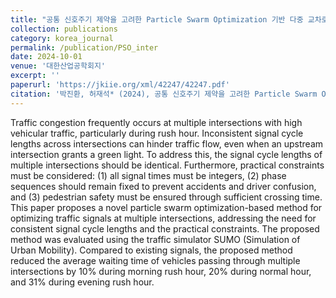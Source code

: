 ```yaml
---
title: "공통 신호주기 제약을 고려한 Particle Swarm Optimization 기반 다중 교차로 교통 신호 최적화"
collection: publications
category: korea_journal
permalink: /publication/PSO_inter
date: 2024-10-01
venue: '대한산업공학회지'
excerpt: ''
paperurl: 'https://jkiie.org/xml/42247/42247.pdf'
citation: '박진환, 허재석* (2024), 공통 신호주기 제약을 고려한 Particle Swarm Optimization 기반 다중 교차로 교통 신호 최적화, 대한산업공학회지, 50(5), 313-324. (KCI)'
---
```


Traffic congestion frequently occurs at multiple intersections with high vehicular traffic, particularly during rush hour. Inconsistent signal cycle lengths across intersections can hinder traffic flow, even when an upstream intersection grants a green light. To address this, the signal cycle lengths of multiple intersections should be
identical. Furthermore, practical constraints must be considered: (1) all signal times must be integers, (2) phase sequences should remain fixed to prevent accidents and driver confusion, and (3) pedestrian safety must be
ensured through sufficient crossing time. This paper proposes a novel particle swarm optimization-based method for optimizing traffic signals at multiple intersections, addressing the need for consistent signal cycle lengths and
the practical constraints. The proposed method was evaluated using the traffic simulator SUMO (Simulation of Urban Mobility). Compared to existing signals, the proposed method reduced the average waiting time of
vehicles passing through multiple intersections by 10% during morning rush hour, 20% during normal hour, and 31% during evening rush hour.
